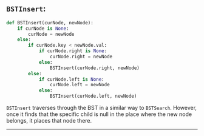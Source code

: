 <!--{type:large code}-->
<!--{title:`BSTInsert`}-->
## `BSTInsert`:
```Python
def BSTInsert(curNode, newNode):
    if curNode is None:
        curNode = newNode
    else:
        if curNode.key < newNode.val:
            if curNode.right is None:
                curNode.right = newNode
            else:
                BSTInsert(curNode.right, newNode)
        else:
            if curNode.left is None:
                curNode.left = newNode
            else:
                BSTInsert(curNode.left, newNode)
```
`BSTInsert` traverses through the BST in a similar way to `BSTSearch`. However, once it finds that the specific child is null in the place where the new node belongs, it places that node there. 

-----------------------------------------------------------------------------------------------------

[for speaker]: <> (When adding a new node to a BST, we must make sure to find the correct place to insert that node.`BSTInsert` traverses through the BST in a similar way to `BSTSearch`. However, once it finds that the specific child is null in the place where the new node belongs, it places that node there. Try working and experimenting with the code on your own machine.)